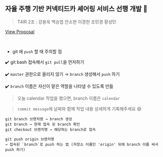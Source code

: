 ## 자율 주행 기반 커넥티드카 셰어링 서비스 선행 개발 :car:

> T4IR 2조 : 강용욱 백승엽 안소현 이경헌 조민경 황성민

[View Proposal](https://github.com/xuansohx/FinalProject/blob/master/proposal.pdf)

<br>

- git 에 `push` 할 때 주의할 점

:heavy_check_mark: git bash 접속해서 `git pull`을 먼저하기

:heavy_check_mark: `master` 권한으로 올리지 않기 → `branch` 생성해서 `push` 하기

:heavy_check_mark: `branch` 이름은 자신이 맡은 역할을 나타낼 수 있도록 만듦 

> 오늘 calendar 작업을 했으면, branch 이름은 `calendar`

> `commit message`에 날짜와 함께 작업 내용 상세하게 기록해주세요 :smile:

```
git branch 브랜치명 → branch 생성
git branch → 현재 접속 된 branch 확인
git checkout 브랜치명 → 해당하는 branch로 접속

git push origin 브랜치명
→ 접속된 `branch`로 push 하는 법 (저장소 이름인 'origin' 뒤에 branch 이름 써서 push 하기)
```

